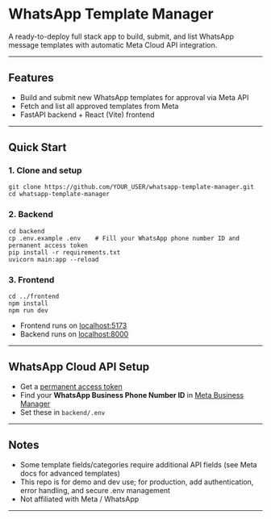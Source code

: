 # WhatsApp Template Manager

A ready-to-deploy full stack app to build, submit, and list WhatsApp message templates with automatic Meta Cloud API integration.

---

## Features

- Build and submit new WhatsApp templates for approval via Meta API
- Fetch and list all approved templates from Meta
- FastAPI backend + React (Vite) frontend

---

## Quick Start

### 1. Clone and setup

```
git clone https://github.com/YOUR_USER/whatsapp-template-manager.git
cd whatsapp-template-manager
```

### 2. Backend

```
cd backend
cp .env.example .env    # Fill your WhatsApp phone number ID and permanent access token
pip install -r requirements.txt
uvicorn main:app --reload
```

### 3. Frontend

```
cd ../frontend
npm install
npm run dev
```

- Frontend runs on [localhost:5173](http://localhost:5173)
- Backend runs on [localhost:8000](http://localhost:8000)

---

## WhatsApp Cloud API Setup

- Get a [permanent access token](https://developers.facebook.com/docs/whatsapp/cloud-api/get-started)
- Find your **WhatsApp Business Phone Number ID** in [Meta Business Manager](https://business.facebook.com/wa/manage/message-templates/)
- Set these in `backend/.env`

---

## Notes

- Some template fields/categories require additional API fields (see Meta docs for advanced templates)
- This repo is for demo and dev use; for production, add authentication, error handling, and secure .env management
- Not affiliated with Meta / WhatsApp

---